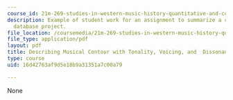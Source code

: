 ```yaml
---
course_id: 21m-269-studies-in-western-music-history-quantitative-and-computational-approaches-to-music-history-spring-2012
description: Example of student work for an assignment to summarize a current musicological
  database project.
file_location: /coursemedia/21m-269-studies-in-western-music-history-quantitative-and-computational-approaches-to-music-history-spring-2012/16d42763af9d5e18b9a31351a7c00a79_MIT21M_269S12_assn_final2.pdf
file_type: application/pdf
layout: pdf
title: Describing Musical Contour with Tonality, Voicing, and  Dissonance Levels
type: course
uid: 16d42763af9d5e18b9a31351a7c00a79

---
```

None
